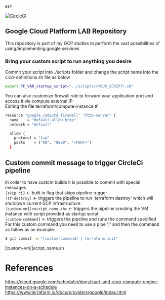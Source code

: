 `WIP`  



[![CircleCI](https://circleci.com/gh/dodopontocom/terraform-gcp-lab/tree/develop.svg?style=svg)](https://circleci.com/gh/dodopontocom/terraform-gcp-lab/tree/develop)

## Google Cloud Platform LAB Repository
This repository is part of my GCP studies to perform the vast possibilities of using/implementing google services  

### Bring your custom script to run anything you desire
Commit your script into ./scripts folder and change the script name into the cicd-definitions.sh file as below  

``` sh
export TF_VAR_startup_script="../scripts/<YOUR_SCRIPT>.sh"
```

You can also customize firewall rule to forward your application port and access it via compute external IP:<port>  
Editing the file terraform/compute-instance.tf  
``` sh
resource "google_compute_firewall" "http-server" {
  name    = "default-allow-http"
  network = "default"

  allow {
    protocol = "tcp"
    ports    = ["80", "8080", "<PORT>"]
  }
```

## Custom commit message to trigger CircleCi pipeline
In order to have custom builds it is possible to commit with special messages  
`[skip ci]` <- built in flag that skips pipeline trigger  
`[tf-destroy]` <- triggers the pipeline to run 'terraform destroy' which will shutdown current GCP infrastructure  
`[custom-vm]|<script_name.sh>` <- triggers the pipeline creating the VM instance with script provided as startup script  
`[custom-command]` <- triggers the pipeline and runs the command specified  
For this custom command you need to use a pipe '|' and then the command as follow as an example:  

``` sh
$ git commit -m "[custom-command] | terraform init"
```

[custom-vm]|script_name.sh

# References
https://cloud.google.com/scheduler/docs/start-and-stop-compute-engine-instances-on-a-schedule  
https://www.terraform.io/docs/providers/google/index.html
